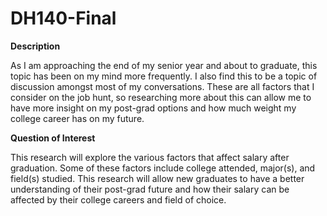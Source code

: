 # DH140-Final

**Description**

As I am approaching the end of my senior year and about to graduate, this topic has been on my mind more frequently. I also find this to be a topic of discussion amongst most of my conversations. These are all factors that I consider on the job hunt, so researching more about this can allow me to have more insight on my post-grad options and how much weight my college career has on my future.

**Question of Interest**

This research will explore the various factors that affect salary after graduation. Some of these factors include college attended, major(s), and field(s) studied. This research will allow new graduates to have a better understanding of their post-grad future and how their salary can be affected by their college careers and field of choice.
